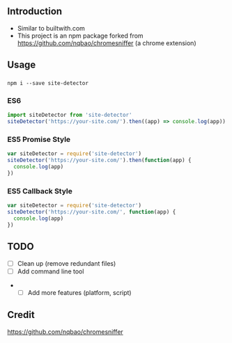 ## Introduction
* Similar to builtwith.com
* This project is an npm package forked from https://github.com/nqbao/chromesniffer (a chrome extension)

## Usage

###
```
npm i --save site-detector
```

### ES6
```js
import siteDetector from 'site-detector'
siteDetector('https://your-site.com/').then((app) => console.log(app))
```

### ES5 Promise Style
```js
var siteDetector = require('site-detector')
siteDetector('https://your-site.com/').then(function(app) {
  console.log(app)
})
```

### ES5 Callback Style
```js
var siteDetector = require('site-detector')
siteDetector('https://your-site.com/', function(app) {
  console.log(app)
})
```

## TODO
* [ ] Clean up (remove redundant files)
* [ ] Add command line tool
* * [ ] Add more features (platform, script)

## Credit
https://github.com/nqbao/chromesniffer
